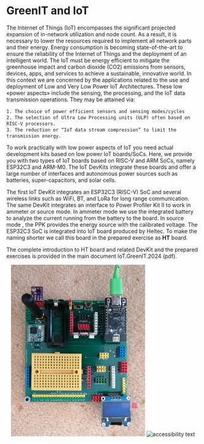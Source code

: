 # GreenIT and IoT
The Internet of Things (IoT) encompasses the significant projected expansion of in-network utilization and node count. As a result, it is necessary to lower the resources required to implement all network parts and their energy. Energy consumption is becoming state-of-the-art to ensure the reliability of the Internet of Things and the deployment of an intelligent world. The IoT must be energy efficient to mitigate the greenhouse impact and carbon dioxide (CO2) emissions from sensors, devices, apps, and services to achieve a sustainable, innovative world.
In this context we are concerned by the applications related to the use and deployment of Low and Very Low Power IoT Architectures.
These low «power aspects» include the sensing, the processing, and the IoT data transmission operations. They may be attained via:

    1. The choice of power efficient sensors and sensing modes/cycles
    2. The selection of Ultra Low Processing units (ULP) often based on RISC-V processors.
    3. The reduction or “IoT data stream compression” to limit the transmission energy.

To work practically with low power aspects of IoT you need actual development kits based on low power IoT boards/SoCs.
Here, we provide you with two types of IoT boards based on RISC-V and ARM SoCs, namely ESP32C3 and ARM-M0.
The IoT DevKits integrate these boards and offer a large number of interfaces and autonomous power sources such as batteries, super-capacitors, and solar cells.

The first IoT DevKit integrates an ESP32C3 (RISC-V) SoC and several wireless links such as WiFi, BT, and LoRa for long range communication.
The same DevKit integrates an interface to Power Profiler Kit II to work in ammeter or source mode. In ammeter mode we use the integrated battery to analyze the current running from the battery to the board. In source mode , the PPK provides the energy source with the calibrated voltage.
The ESP32C3 SoC is integrated into IoT board produced by Heltec. To make the naming shorter we call this board in the prepared exercise as **HT** board.



The complete introduction to HT board and related DevKit and the prepared exercises is provided in the main document IoT.GreenIT.2024 (pdf).

<p align="center">
  <img src="images/IoT.HT.DevKit.PC.source.png" width="350" title="hover text">
  <img src="your_relative_path_here_number_2_large_name" width="350" alt="accessibility text">
</p>

